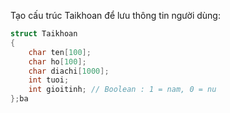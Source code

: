 Tạo cấu trúc Taikhoan để lưu thông tin người dùng:
```c
struct Taikhoan
{
	char ten[100];
	char ho[100];
	char diachi[1000];
	int tuoi;
	int gioitinh; // Boolean : 1 = nam, 0 = nu
};ba
```